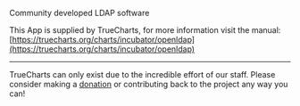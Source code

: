 Community developed LDAP software

This App is supplied by TrueCharts, for more information visit the manual: [https://truecharts.org/charts/incubator/openldap](https://truecharts.org/charts/incubator/openldap)

---

TrueCharts can only exist due to the incredible effort of our staff.
Please consider making a [donation](https://truecharts.org/sponsor) or contributing back to the project any way you can!
